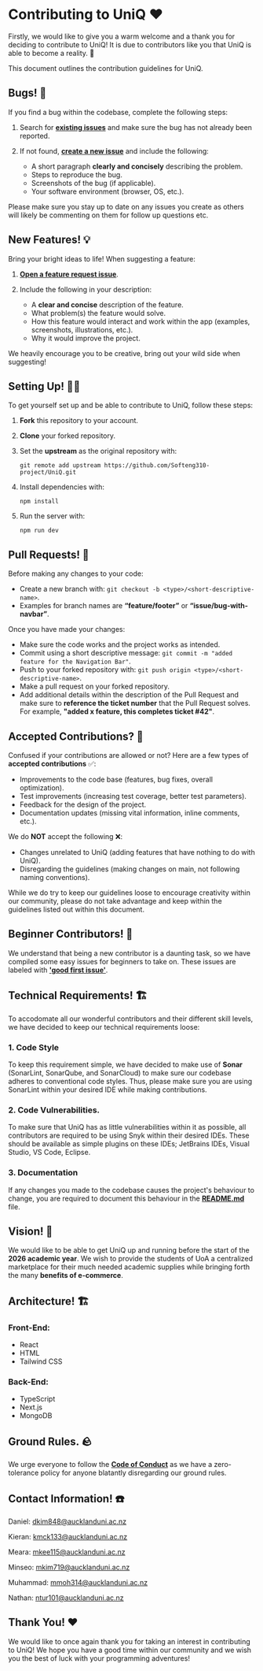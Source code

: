 # Contributing to UniQ ❤️

Firstly, we would like to give you a warm welcome and a thank you for deciding to contribute to UniQ! It is due to contributors like you that UniQ is able to become a reality. 🎉

This document outlines the contribution guidelines for UniQ.

## Bugs! 🐛

If you find a bug within the codebase, complete the following steps:

1. Search for **[existing issues](https://github.com/Softeng310-project/UniQ/issues)** and make sure the bug has not already been reported.

2. If not found, **[create a new issue](https://github.com/Softeng310-project/UniQ/issues/new)** and include the following:
    - A short paragraph **clearly and concisely** describing the problem.
    - Steps to reproduce the bug.
    - Screenshots of the bug (if applicable).
    - Your software environment (browser, OS, etc.).

Please make sure you stay up to date on any issues you create as others will likely be commenting on them for follow up questions etc.

## New Features! 💡

Bring your bright ideas to life! When suggesting a feature:

1. **[Open a feature request issue](https://github.com/Softeng310-project/UniQ/issues/new?labels=enhancement)**.

2. Include the following in your description:
    - A **clear and concise** description of the feature.
    - What problem(s) the feature would solve.
    - How this feature would interact and work within the app (examples, screenshots, illustrations, etc.).
    - Why it would improve the project.

We heavily encourage you to be creative, bring out your wild side when suggesting!

## Setting Up! 👨‍💻

To get yourself set up and be able to contribute to UniQ, follow these steps:

1. **Fork** this repository to your account.

2. **Clone** your forked repository.

3. Set the **upstream** as the original repository with:

    `git remote add upstream https://github.com/Softeng310-project/UniQ.git`

4. Install dependencies with:

    `npm install`

5. Run the server with:

    `npm run dev`

## Pull Requests! 🙇

Before making any changes to your code:

- Create a new branch with: `git checkout -b <type>/<short-descriptive-name>`.
- Examples for branch names are **“feature/footer”** or **“issue/bug-with-navbar”**.

Once you have made your changes:

- Make sure the code works and the project works as intended.
- Commit using a short descriptive message: `git commit -m "added feature for the Navigation Bar"`.
- Push to your forked repository with: `git push origin <type>/<short-descriptive-name>`.
- Make a pull request on your forked repository.
- Add additional details within the description of the Pull Request and make sure to **reference the ticket number** that the Pull Request solves. For example, **"added x feature, this completes ticket #42"**.

## Accepted Contributions? 🤷

Confused if your contributions are allowed or not? Here are a few types of **accepted contributions** ✅:

- Improvements to the code base (features, bug fixes, overall optimization).
- Test improvements (increasing test coverage, better test parameters).
- Feedback for the design of the project.
- Documentation updates (missing vital information, inline comments, etc.).

We do **NOT** accept the following ❌:

- Changes unrelated to UniQ (adding features that have nothing to do with UniQ).
- Disregarding the guidelines (making changes on main, not following naming conventions).

While we do try to keep our guidelines loose to encourage creativity within our community, please do not take advantage and keep within the guidelines listed out within this document.

## Beginner Contributors! 📖

We understand that being a new contributor is a daunting task, so we have compiled some easy issues for beginners to take on. These issues are labeled with **['good first issue'](https://github.com/Softeng310-project/UniQ/issues?q=is%3Aissue+is%3Aopen+label%3A%22good+first+issue%22)**.

## Technical Requirements! 🏗️

To accodomate all our wonderful contributors and their different skill levels, we have decided to keep our technical requirements loose:

### 1. Code Style

To keep this requirement simple, we have decided to make use of **Sonar** (SonarLint, SonarQube, and SonarCloud) to make sure our codebase adheres to conventional code styles. Thus, please make sure you are using SonarLint within your desired IDE while making contributions.

### 2. Code Vulnerabilities.

To make sure that UniQ has as little vulnerabilities within it as possible, all contributors are required to be using Snyk within their desired IDEs. These should be available as simple plugins on these IDEs; JetBrains IDEs, Visual Studio, VS Code, Eclipse.

### 3. Documentation

If any changes you made to the codebase causes the project's behaviour to change, you are required to document this behaviour in the **[README.md](README.md)** file.

## Vision! 👀

We would like to be able to get UniQ up and running before the start of the **2026 academic year**. We wish to provide the students of UoA a centralized marketplace for their much needed academic supplies while bringing forth the many **benefits of e-commerce**.

## Architecture! 🏗️

### Front-End:

- React
- HTML
- Tailwind CSS

### Back-End:

- TypeScript
- Next.js
- MongoDB

## Ground Rules. 🪨

We urge everyone to follow the **[Code of Conduct](CODE_OF_CONDUCT.md)** as we have a zero-tolerance policy for anyone blatantly disregarding our ground rules.

## Contact Information! ☎️

Daniel: dkim848@aucklanduni.ac.nz

Kieran: kmck133@aucklanduni.ac.nz

Meara: mkee115@aucklanduni.ac.nz

Minseo: mkim719@aucklanduni.ac.nz

Muhammad: mmoh314@aucklanduni.ac.nz

Nathan: ntur101@aucklanduni.ac.nz

## Thank You! ❤️

We would like to once again thank you for taking an interest in contributing to UniQ! We hope you have a good time within our community and we wish you the best of luck with your programming adventures!